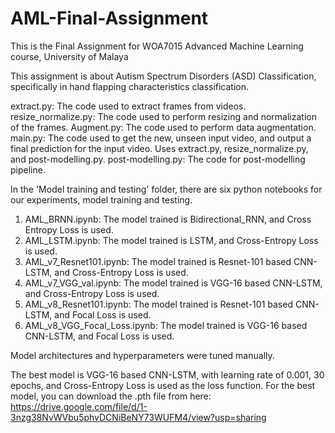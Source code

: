 # AML-Final-Assignment

This is the Final Assignment for WOA7015 Advanced Machine Learning course, University of Malaya

This assignment is about Autism Spectrum Disorders (ASD) Classification, specifically in hand flapping characteristics classification.

extract.py: The code used to extract frames from videos.
resize_normalize.py: The code used to perform resizing and normalization of the frames.
Augment.py: The code used to perform data augmentation.
main.py: The code used to get the new, unseen input video, and output a final prediction for the input video. Uses extract.py, resize_normalize.py, and post-modelling.py.
post-modelling.py: The code for post-modelling pipeline.

In the 'Model training and testing' folder, there are six python notebooks for our experiments, model training and testing.
1. AML_BRNN.ipynb: The model trained is Bidirectional_RNN, and Cross Entropy Loss is used.
2. AML_LSTM.ipynb: The model trained is LSTM, and Cross-Entropy Loss is used.
3. AML_v7_Resnet101.ipynb: The model trained is Resnet-101 based CNN-LSTM, and Cross-Entropy Loss is used.
4. AML_v7_VGG_val.ipynb: The model trained is VGG-16 based CNN-LSTM, and Cross-Entropy Loss is used.
5. AML_v8_Resnet101.ipynb: The model trained is Resnet-101 based CNN-LSTM, and Focal Loss is used.
6. AML_v8_VGG_Focal_Loss.ipynb: The model trained is VGG-16 based CNN-LSTM, and Focal Loss is used.

Model architectures and hyperparameters were tuned manually.


The best model is VGG-16 based CNN-LSTM, with learning rate of 0.001, 30 epochs, and Cross-Entropy Loss is used as the loss function.
For the best model, you can download the .pth file from here: https://drive.google.com/file/d/1-3nzg38NvWVbu5phvDCNiBeNY73WUFM4/view?usp=sharing
